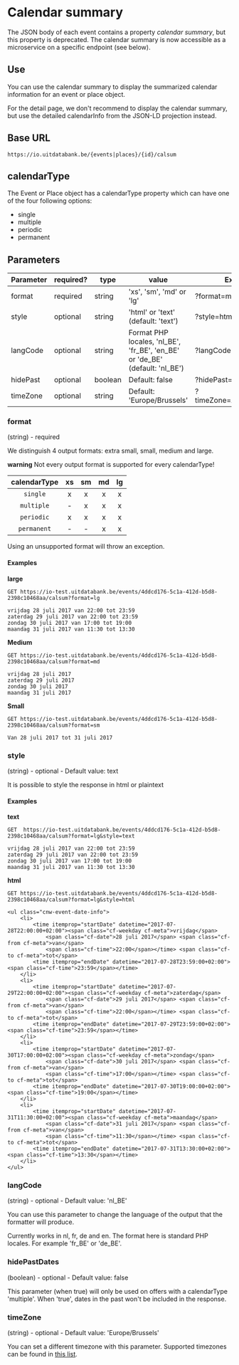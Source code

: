 ---
---

# Calendar summary
The JSON body of each event contains a property _calendar summary_, but this property is deprecated. The calendar summary is now accessible as a microservice on a specific endpoint (see below).

## Use
You can use the calendar summary to display the summarized calendar information for an event or place object.

For the detail page, we don't recommend to display the calendar summary, but use the detailed calendarInfo from the JSON-LD projection instead.

## Base URL

```
https://io.uitdatabank.be/{events|places}/{id}/calsum
```

## calendarType
The Event or Place object has a calendarType property which can have one of the four following options:

* single
* multiple
* periodic
* permanent

## Parameters

| Parameter | required? | type    | value | Example |
| --------- | -------- | ------- | ----- | ------- |
| format    | required | string  | 'xs', 'sm', 'md' or 'lg' | ?format=md |
| style     | optional | string  | 'html' or 'text' (default: 'text') | ?style=html |
| langCode  | optional | string  | Format PHP locales, 'nl_BE', 'fr_BE', 'en_BE' or 'de_BE' (default: 'nl_BE') | ?langCode=fr_BE |
| hidePast  | optional | boolean | Default: false | ?hidePast=true |
| timeZone  | optional | string  | Default: 'Europe/Brussels' | ?timeZone=America/Detroit |

### format
(string) - required

We distinguish 4 output formats: extra small, small, medium and large.

**warning**
Not every output format is supported for every calendarType!

| calendarType  | xs | sm | md | lg |
| :---: | :---: | :---: | :---: | :---: |
| `single` | x | x | x | x |
| `multiple` | - | x | x | x |
| `periodic` | x | x | x | x |
| `permanent` | - | - | x | x |

Using an unsupported format will throw an exception.

#### Examples

**large**
```
GET https://io-test.uitdatabank.be/events/4ddcd176-5c1a-412d-b5d8-2398c10468aa/calsum?format=lg

vrijdag 28 juli 2017 van 22:00 tot 23:59
zaterdag 29 juli 2017 van 22:00 tot 23:59
zondag 30 juli 2017 van 17:00 tot 19:00
maandag 31 juli 2017 van 11:30 tot 13:30
```

**Medium**
```
GET https://io-test.uitdatabank.be/events/4ddcd176-5c1a-412d-b5d8-2398c10468aa/calsum?format=md

vrijdag 28 juli 2017
zaterdag 29 juli 2017
zondag 30 juli 2017
maandag 31 juli 2017
```

**Small**
```
GET https://io-test.uitdatabank.be/events/4ddcd176-5c1a-412d-b5d8-2398c10468aa/calsum?format=sm

Van 28 juli 2017 tot 31 juli 2017
```

### style
(string) - optional - Default value: text

It is possible to style the response in html or plaintext

#### Examples

**text**
```
GET  https://io-test.uitdatabank.be/events/4ddcd176-5c1a-412d-b5d8-2398c10468aa/calsum?format=lg&style=text

vrijdag 28 juli 2017 van 22:00 tot 23:59
zaterdag 29 juli 2017 van 22:00 tot 23:59
zondag 30 juli 2017 van 17:00 tot 19:00
maandag 31 juli 2017 van 11:30 tot 13:30
```

**html**
```
GET https://io-test.uitdatabank.be/events/4ddcd176-5c1a-412d-b5d8-2398c10468aa/calsum?format=lg&style=html

<ul class="cnw-event-date-info">
    <li>
        <time itemprop="startDate" datetime="2017-07-28T22:00:00+02:00"><span class="cf-weekday cf-meta">vrijdag</span>
            <span class="cf-date">28 juli 2017</span> <span class="cf-from cf-meta">van</span>
            <span class="cf-time">22:00</span></time> <span class="cf-to cf-meta">tot</span>
        <time itemprop="endDate" datetime="2017-07-28T23:59:00+02:00"><span class="cf-time">23:59</span></time>
    </li>
    <li>
        <time itemprop="startDate" datetime="2017-07-29T22:00:00+02:00"><span class="cf-weekday cf-meta">zaterdag</span>
            <span class="cf-date">29 juli 2017</span> <span class="cf-from cf-meta">van</span>
            <span class="cf-time">22:00</span></time> <span class="cf-to cf-meta">tot</span>
        <time itemprop="endDate" datetime="2017-07-29T23:59:00+02:00"><span class="cf-time">23:59</span></time>
    </li>
    <li>
        <time itemprop="startDate" datetime="2017-07-30T17:00:00+02:00"><span class="cf-weekday cf-meta">zondag</span>
            <span class="cf-date">30 juli 2017</span> <span class="cf-from cf-meta">van</span>
            <span class="cf-time">17:00</span></time> <span class="cf-to cf-meta">tot</span>
        <time itemprop="endDate" datetime="2017-07-30T19:00:00+02:00"><span class="cf-time">19:00</span></time>
    </li>
    <li>
        <time itemprop="startDate" datetime="2017-07-31T11:30:00+02:00"><span class="cf-weekday cf-meta">maandag</span>
            <span class="cf-date">31 juli 2017</span> <span class="cf-from cf-meta">van</span>
            <span class="cf-time">11:30</span></time> <span class="cf-to cf-meta">tot</span>
        <time itemprop="endDate" datetime="2017-07-31T13:30:00+02:00"><span class="cf-time">13:30</span></time>
    </li>
</ul>
```

### langCode
(string) - optional - Default value: 'nl_BE'

You can use this parameter to change the language of the output that the formatter will produce.

Currently works in nl, fr, de and en. The format here is standard PHP locales. For example 'fr_BE' or 'de_BE'.

### hidePastDates
(boolean) - optional - Default value: false

This parameter (when true) will only be used on offers with a calendarType 'multiple'. When 'true', dates in the past won't be included in the response.

### timeZone
(string) - optional - Default value: 'Europe/Brussels'

You can set a different timezone with this parameter. Supported timezones can be found in [this list](https://www.php.net/manual/en/timezones.php).
